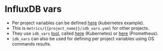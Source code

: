 # InfluxDB vars

- Per project variables can be defined [here](https://github.com/cncf/devstats/blob/master/metrics/kubernetes/idb_vars.yaml) (kubernetes example).
- This is `metrics/{{project_name}}/idb_vars.yaml` for other projects.
- They use `idb_vars` [tool](https://github.com/cncf/devstats/blob/master/cmd/idb_vars/idb_vars.go), called [here](https://github.com/cncf/devstats/blob/master/kubernetes/reinit_all.sh#L4) (Kubernetes) or [here](https://github.com/cncf/devstats/blob/master/prometheus/reinit.sh#L4) (Prometheus).
- `idb_vars` can also be used for defining per project variables using OS commands results.
